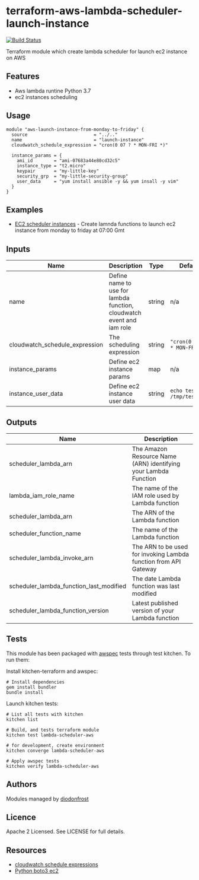 # terraform-aws-lambda-scheduler-launch-instance

[![Build Status](https://api.travis-ci.org/diodonfrost/terraform-aws-lambda-scheduler-launch-instance.svg?branch=master)](https://travis-ci.org/diodonfrost/terraform-aws-lambda-scheduler-launch-instance)

Terraform module which create lambda scheduler for launch ec2 instance on AWS

## Features

*   Aws lambda runtine Python 3.7
*   ec2 instances scheduling

## Usage

```hcl
module "aws-launch-instance-from-monday-to-friday" {
  source                         = "../.."
  name                           = "launch-instance"
  cloudwatch_schedule_expression = "cron(0 07 ? * MON-FRI *)"

  instance_params = {
    ami_id        = "ami-07683a44e80cd32c5"
    instance_type = "t2.micro"
    keypair       = "my-little-key"
    security_grp  = "my-little-security-group"
    user_data     = "yum install ansible -y && yum insall -y vim"
  }
}
```

## Examples

*   [EC2 scheduler instances](https://github.com/diodonfrost/terraform-aws-lambda-scheduler-launch-instance/tree/master/examples/ec2_launch) - Create lamnda functions to launch ec2 instance from monday to friday at 07:00 Gmt

<!-- BEGINNING OF PRE-COMMIT-TERRAFORM DOCS HOOK -->

## Inputs

| Name | Description | Type | Default | Required |
|------|-------------|------|---------|----------|
| name | Define name to use for lambda function, cloudwatch event and iam role | string | n/a | yes |
| cloudwatch_schedule_expression | The scheduling expression | string | `"cron(0 22 ? * MON-FRI *)"` | yes |
| instance_params | Define ec2 instance params | map | n/a | yes |
| instance_user_data | Define ec2 instance user data | string | `echo test > /tmp/test.txt` | yes |


## Outputs

| Name | Description |
|------|-------------|
| scheduler_lambda_arn | The Amazon Resource Name (ARN) identifying your Lambda Function |
| lambda_iam_role_name | The name of the IAM role used by Lambda function |
| scheduler_lambda_arn | The ARN of the Lambda function |
| scheduler_function_name | The name of the Lambda function |
| scheduler_lambda_invoke_arn | The ARN to be used for invoking Lambda function from API Gateway |
| scheduler_lambda_function_last_modified | The date Lambda function was last modified |
| scheduler_lambda_function_version | Latest published version of your Lambda function |

<!-- END OF PRE-COMMIT-TERRAFORM DOCS HOOK -->

## Tests

This module has been packaged with [awspec](https://github.com/k1LoW/awspec) tests through test kitchen. To run them:

Install kitchen-terraform and awspec:

```shell
# Install dependencies
gem install bundler
bundle install
```

Launch kitchen tests:

```shell
# List all tests with kitchen
kitchen list

# Build, and tests terraform module
kitchen test lambda-scheduler-aws

# for development, create environment
kitchen converge lambda-scheduler-aws

# Apply awspec tests
kitchen verify lambda-scheduler-aws
```

## Authors

Modules managed by [diodonfrost](https://github.com/diodonfrost)

## Licence

Apache 2 Licensed. See LICENSE for full details.

## Resources

*   [cloudwatch schedule expressions](https://docs.aws.amazon.com/AmazonCloudWatch/latest/events/ScheduledEvents.html)
*   [Python boto3 ec2](https://boto3.amazonaws.com/v1/documentation/api/latest/reference/services/ec2.html)
